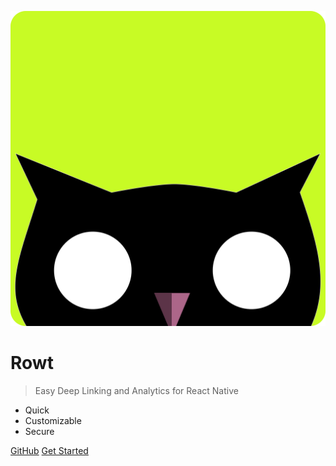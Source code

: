 ![logo](_media/rowtfavicon.svg ':size=120x120')

# Rowt 

> Easy Deep Linking and Analytics for React Native

- Quick
- Customizable
- Secure

[GitHub](https://github.com/docsifyjs/docsify/)
[Get Started](/get-started/)